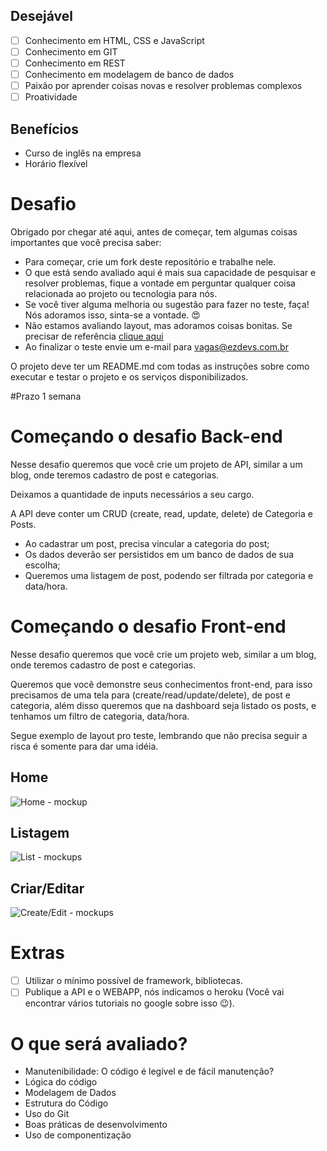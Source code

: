 ## Desejável
- [ ] Conhecimento em HTML, CSS e JavaScript
- [ ] Conhecimento em GIT
- [ ] Conhecimento em REST
- [ ] Conhecimento em modelagem de banco de dados
- [ ] Paixão por aprender coisas novas e resolver problemas complexos
- [ ] Proatividade

## Benefícios
- Curso de inglês na empresa
- Horário flexível

# Desafio

Obrigado por chegar até aqui, antes de começar, tem algumas coisas importantes que você precisa saber:
- Para começar, crie um fork deste repositório e trabalhe nele.
- O que está sendo avaliado aqui é mais sua capacidade de pesquisar e resolver problemas, 
fique a vontade em perguntar qualquer coisa relacionada ao projeto ou tecnologia para nós.
- Se você tiver alguma melhoria ou sugestão para fazer no teste, faça! Nós adoramos isso, sinta-se a vontade. 😍
- Não estamos avaliando layout, mas adoramos coisas bonitas. Se precisar de referência [clique aqui](http://www.uplabs.com/)
- Ao finalizar o teste envie um e-mail para vagas@ezdevs.com.br

O projeto deve ter um README.md com todas as instruções sobre como executar e testar o projeto e os serviços disponibilizados.

#Prazo 1 semana

# Começando o desafio Back-end
Nesse desafio queremos que você crie um projeto de API, similar a um blog, onde teremos cadastro de post e categorias.

Deixamos a quantidade de inputs necessários a seu cargo.

A API deve conter um CRUD (create, read, update, delete) de Categoria e Posts.

- Ao cadastrar um post, precisa vincular a categoria do post;
- Os dados deverão ser persistidos em um banco de dados de sua escolha;
- Queremos uma listagem de post, podendo ser filtrada por categoria e data/hora.

# Começando o desafio Front-end
Nesse desafio queremos que você crie um projeto web, similar a um blog, onde teremos cadastro de post e categorias.

Queremos que você demonstre seus conhecimentos front-end, para isso precisamos de uma tela para (create/read/update/delete), de post e categoria, além disso queremos que na dashboard seja listado os posts, e tenhamos um filtro de categoria, data/hora.

Segue exemplo de layout pro teste, lembrando que não precisa seguir a risca é somente para dar uma idéia.

## Home

![Home - mockup](https://raw.githubusercontent.com/ezDevs/recrutamento/master/images/home.png)

## Listagem

![List - mockups](https://raw.githubusercontent.com/ezDevs/recrutamento/master/images/list.jpg)

## Criar/Editar

![Create/Edit - mockups](https://raw.githubusercontent.com/ezDevs/recrutamento/master/images/create_edit.png)

# Extras
- [ ] Utilizar o mínimo possível de framework, bibliotecas.
- [ ] Publique a API e o WEBAPP, nós indicamos o heroku (Você vai encontrar vários tutoriais no google sobre isso 😉).

# O que será avaliado?
 - Manutenibilidade: O código é legível e de fácil manutenção?
 - Lógica do código
 - Modelagem de Dados
 - Estrutura do Código
 - Uso do Git
 - Boas práticas de desenvolvimento
 - Uso de componentização
